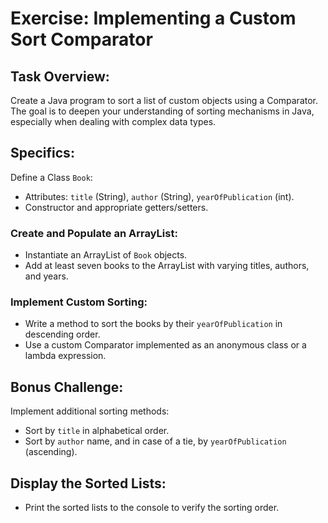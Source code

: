 # Exercise: Implementing a Custom Sort Comparator

## Task Overview:
Create a Java program to sort a list of custom objects using a Comparator. The goal is to deepen your understanding of sorting mechanisms in Java, especially when dealing with complex data types.

## Specifics:
Define a Class `Book`:
- Attributes: `title` (String), `author` (String), `yearOfPublication` (int).
- Constructor and appropriate getters/setters.

### Create and Populate an ArrayList:
- Instantiate an ArrayList of `Book` objects.
- Add at least seven books to the ArrayList with varying titles, authors, and years.

### Implement Custom Sorting:
- Write a method to sort the books by their `yearOfPublication` in descending order.
- Use a custom Comparator implemented as an anonymous class or a lambda expression.

## Bonus Challenge:
Implement additional sorting methods:
- Sort by `title` in alphabetical order.
- Sort by `author` name, and in case of a tie, by `yearOfPublication` (ascending).

## Display the Sorted Lists:
- Print the sorted lists to the console to verify the sorting order.